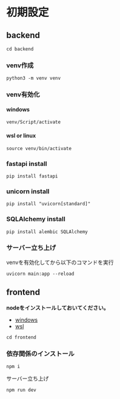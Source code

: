 # 初期設定


## backend

```
cd backend
```

### venv作成

```
python3 -m venv venv
```

### venv有効化
#### windows
```
venv/Script/activate
```

#### wsl or linux
```
source venv/bin/activate
```

### fastapi install
```
pip install fastapi
```

### unicorn install
```
pip install "uvicorn[standard]"
```

### SQLAlchemy install

```
pip install alembic SQLAlchemy
```



### サーバー立ち上げ
venvを有効化してから以下のコマンドを実行
```
uvicorn main:app --reload
```


## frontend
**nodeをインストールしておいてください。**

- [windows](https://nodejs.org/ja/download)
- [wsl](https://learn.microsoft.com/ja-jp/windows/dev-environment/javascript/nodejs-on-ws)




```
cd frontend
```

### 依存関係のインストール
```
npm i
```


サーバー立ち上げ
```
npm run dev
```